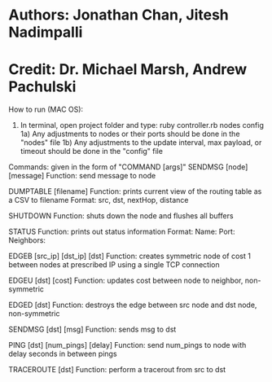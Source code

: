 # Authors: Jonathan Chan, Jitesh Nadimpalli
# Credit: Dr. Michael Marsh, Andrew Pachulski

How to run (MAC OS):
1) In terminal, open project folder and type: ruby controller.rb nodes config
1a) Any adjustments to nodes or their ports should be done in the "nodes" file
1b) Any adjustments to the update interval, max payload, or timeout should be done in the "config" file

Commands: given in the form of "COMMAND [args]"
SENDMSG [node] [message]
    Function: send message to node

DUMPTABLE [filename]
    Function: prints current view of the routing table as a CSV to filename
    Format: src, dst, nextHop, distance
    
SHUTDOWN
    Function: shuts down the node and flushes all buffers
    
STATUS
    Function: prints out status information
    Format:
        Name: <node>
        Port: <port the node is listening on>
        Neighbors: <lexicographically sorted list of neighbors>
        
EDGEB [src_ip] [dst_ip] [dst]
    Function: creates symmetric node of cost 1 between nodes at prescribed IP using a single TCP connection
    
EDGEU [dst] [cost]
    Function: updates cost between node to neighbor, non-symmetric
    
EDGED [dst]
    Function: destroys the edge between src node and dst node, non-symmetric
    
SENDMSG [dst] [msg]
    Function: sends msg to dst
    
PING [dst] [num_pings] [delay]
    Function: send num_pings to node with delay seconds in between pings    
    
TRACEROUTE [dst]
    Function: perform a tracerout from src to dst
